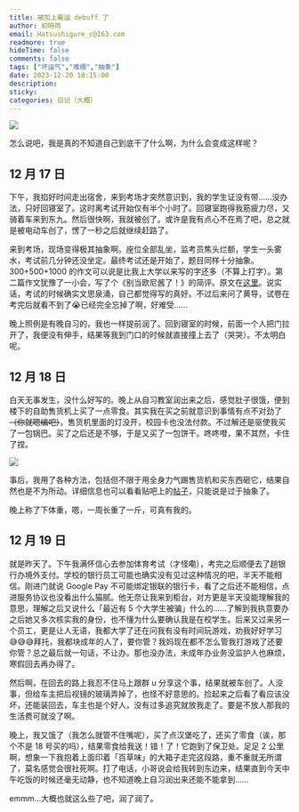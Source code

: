 ```yaml
---
title: 被加上霉运 debuff 了
author: 初時雨
email: Hatsushigure_c@163.com
readmore: true
hideTime: false
comments: false
tags: ["坏运气","难绷","抽象"]
date: 2023-12-20 10:15:00
description:
sticky:
categories: 日记（大概）
---
```


![](https://pic.imgdb.cn/item/65824eddc458853aef833daa.jpg)

<!--more-->

怎么说吧，我是真的不知道自己到底干了什么啊，为什么会变成这样呢？

## 12 月 17 日

下午，我掐好时间走出宿舍，来到考场才突然意识到，我的学生证没有带……没办法，只好回寝室了。这时离考试开始仅有半个小时了。回寝室跑得我筋疲力尽，又骑着车来到东九。然后很快啊，我就被创了。或许是我有点心不在焉了吧，总之就是被电动车创了，愣了一秒之后就继续赶路了。

来到考场，现场变得极其抽象啊。座位全部乱坐，监考员焦头烂额，学生一头雾水，考试前几分钟还没坐定。最终考试还是开始了，题目同样十分抽象。300+500+1000 的作文可以说是比我上大学以来写的字还多（不算上打字）。第二篇作文犹豫了一小会，写了个《别当欧尼酱了！》的简评。原文在[这里](../watching-onimai)。说实话，考试的时候确实文思泉涌，自己都觉得写的真好。不过后来问了黄导，试卷在考完后就看不到了😭已经完全忘掉了啊，好难受……

晚上照例是有晚自习的，我也一样提前润了。回到寝室的时候，前面一个人把门拉开了，我便没有伸手，结果等我到门口的时候就直接撞上去了（哭哭）。不太明白呢。

## 12 月 18 日

白天无事发生，没什么好写的。晚上从自习教室润出来之后，感觉肚子很饿，便到楼下的自助售货机上买了一点零食。其实我在买之前就意识到事情有点不对劲了~~（你就嗯编吧）~~，售货机里面的灯没开，校园卡也没法付款。不过解还是驱使我买了一包锅巴。买了之后还是不够，于是又买了一包饼干。咚咚噔，果不其然，卡住了捏。

![](https://pic.imgdb.cn/item/65825d02c458853aefb257ec.jpg)

事后，我用了各种方法，包括但不限于用全身力气踢售货机和买东西砸它，结果自然也是不为所动。详细信息也可以看看贴吧上的[帖子](https://tieba.baidu.com/p/8802542265)，只能说是过于抽象了。

晚上称了下体重，嗯，一周长重了一斤，可真有我的。

## 12 月 19 日

就是昨天了。下午我满怀信心去参加体育考试（才怪嘞），考完之后顺便去了趟银行办境外支付。学校的银行员工可能也确实没有见过这种情况的吧，半天不能相信。刚进门就说 Google Pay 不可能绑定银联的银行卡，看了之后还不能相信，点进服务协议也没看出什么猫腻。他无奈让我来到柜台，对方更是半天没能理解我的意思，理解之后又说什么「最近有 5 个大学生被骗」什么的……了解到我执意要办之后她又多次核实我的身份，也不懂为什么要确认我是在校学生。后来又过来另一个员工，更是让人无语，我都大学了还在问我有没有时间玩游戏，劝我好好学习😅😅😅拜托，我都块成年的人了，要你管？我妈现在都不怎么管我打游戏了还要你管？总之最后就一句话，不让办。那也没办法，未成年办业务没监护人也麻烦，寒假回去再办得了。

然后啊，在回去的路上我忍不住马上跟群 u 分享这个事，结果就被车创了。人没事，但给车主把后视镜的玻璃弄掉了，也怪不好意思的。捡起来之后看了看应该没坏，还能装回去，车主也是个好人，没有过多追究就放我走了。要是不放人那我的生活费可就没了啊。

晚上，我又饿了（我怎么就管不住嘴呢），买了点汉堡吃了，还买了零食（诶，那个不是 18 号买的吗），结果零食给我送！错！了！它跑到了保卫处。足足 2 公里啊，想象一下我抱着上面印着「百草味」的大箱子走完这段路，重不重就无所谓了，莫名感觉会很社死啊。打了电话，小哥说会给我转到东边来，结果直到今天中午吃饭的时候还毫无动静，也不知道晚上自习润出来还能不能拿到……

emmm…大概也就这么些了吧，润了润了。